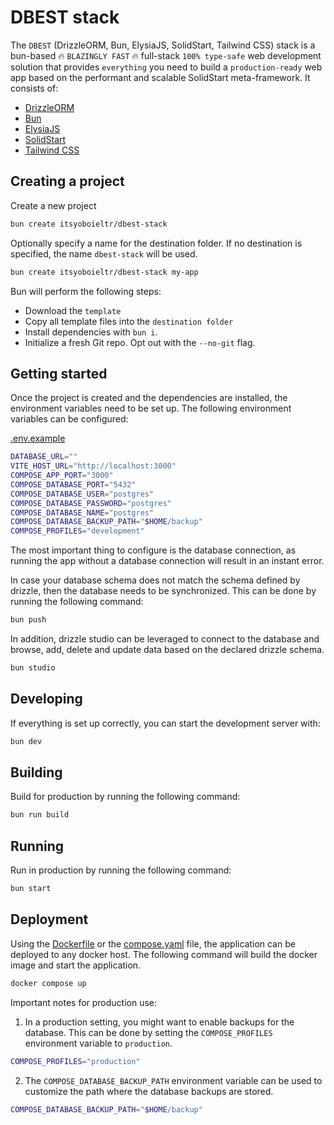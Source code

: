 # DBEST stack

The `DBEST` (DrizzleORM, Bun, ElysiaJS, SolidStart, Tailwind CSS) stack is a bun-based 🔥 `BLAZINGLY FAST` 🔥 full-stack `100% type-safe` web development solution that provides `everything` you need to build a `production-ready` web app based on the performant and scalable SolidStart meta-framework. It consists of:

- [DrizzleORM](https://orm.drizzle.team)
- [Bun](https://bun.sh)
- [ElysiaJS](https://elysiajs.com)
- [SolidStart](https://start.solidjs.com/)
- [Tailwind CSS](https://tailwindcss.com)

## Creating a project

Create a new project

```bash
bun create itsyoboieltr/dbest-stack
```

Optionally specify a name for the destination folder. If no destination is specified, the name `dbest-stack` will be used.

```bash
bun create itsyoboieltr/dbest-stack my-app
```

Bun will perform the following steps:

- Download the `template`
- Copy all template files into the `destination folder`
- Install dependencies with `bun i`.
- Initialize a fresh Git repo. Opt out with the `--no-git` flag.

## Getting started

Once the project is created and the dependencies are installed, the environment variables need to be set up. The following environment variables can be configured:

[.env.example](.env.example)

```bash
DATABASE_URL=""
VITE_HOST_URL="http://localhost:3000"
COMPOSE_APP_PORT="3000"
COMPOSE_DATABASE_PORT="5432"
COMPOSE_DATABASE_USER="postgres"
COMPOSE_DATABASE_PASSWORD="postgres"
COMPOSE_DATABASE_NAME="postgres"
COMPOSE_DATABASE_BACKUP_PATH="$HOME/backup"
COMPOSE_PROFILES="development"
```

The most important thing to configure is the database connection, as running the app without a database connection will result in an instant error.

In case your database schema does not match the schema defined by drizzle, then the database needs to be synchronized. This can be done by running the following command:

```bash
bun push
```

In addition, drizzle studio can be leveraged to connect to the database and browse, add, delete and update data based on the declared drizzle schema.

```bash
bun studio
```

## Developing

If everything is set up correctly, you can start the development server with:

```bash
bun dev
```

## Building

Build for production by running the following command:

```bash
bun run build
```

## Running

Run in production by running the following command:

```bash
bun start
```

## Deployment

Using the [Dockerfile](Dockerfile) or the [compose.yaml](compose.yaml) file, the application can be deployed to any docker host. The following command will build the docker image and start the application.

```bash
docker compose up
```

Important notes for production use:

1. In a production setting, you might want to enable backups for the database. This can be done by setting the `COMPOSE_PROFILES` environment variable to `production`.

```bash
COMPOSE_PROFILES="production"
```

2. The `COMPOSE_DATABASE_BACKUP_PATH` environment variable can be used to customize the path where the database backups are stored.

```bash
COMPOSE_DATABASE_BACKUP_PATH="$HOME/backup"
```
